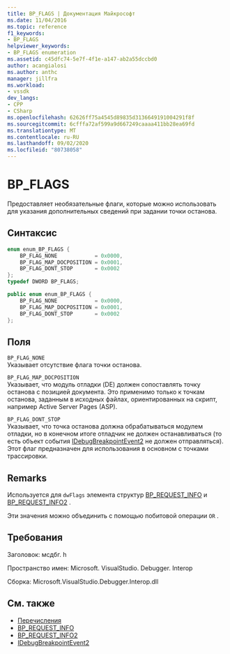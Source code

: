 ```yaml
---
title: BP_FLAGS | Документация Майкрософт
ms.date: 11/04/2016
ms.topic: reference
f1_keywords:
- BP_FLAGS
helpviewer_keywords:
- BP_FLAGS enumeration
ms.assetid: c45dfc74-5e7f-4f1e-a147-ab2a55dccbd0
author: acangialosi
ms.author: anthc
manager: jillfra
ms.workload:
- vssdk
dev_langs:
- CPP
- CSharp
ms.openlocfilehash: 62626ff75a4545d89835d3136649191004291f8f
ms.sourcegitcommit: 6cfffa72af599a9d667249caaaa411bb28ea69fd
ms.translationtype: MT
ms.contentlocale: ru-RU
ms.lasthandoff: 09/02/2020
ms.locfileid: "80738058"
---
```

# <a name="bp_flags"></a>BP_FLAGS
Предоставляет необязательные флаги, которые можно использовать для указания дополнительных сведений при задании точки останова.

## <a name="syntax"></a>Синтаксис

```cpp
enum enum_BP_FLAGS {
    BP_FLAG_NONE            = 0x0000,
    BP_FLAG_MAP_DOCPOSITION = 0x0001,
    BP_FLAG_DONT_STOP       = 0x0002
};
typedef DWORD BP_FLAGS;
```

```csharp
public enum enum_BP_FLAGS {
    BP_FLAG_NONE            = 0x0000,
    BP_FLAG_MAP_DOCPOSITION = 0x0001,
    BP_FLAG_DONT_STOP       = 0x0002
};
```

## <a name="fields"></a>Поля
`BP_FLAG_NONE`\
Указывает отсутствие флага точки останова.

`BP_FLAG_MAP_DOCPOSITION`\
Указывает, что модуль отладки (DE) должен сопоставлять точку останова с позицией документа. Это применимо только к точкам останова, заданным в исходных файлах, ориентированных на скрипт, например Active Server Pages (ASP).

`BP_FLAG_DONT_STOP`\
Указывает, что точка останова должна обрабатываться модулем отладки, но в конечном итоге отладчик не должен останавливаться (то есть объект события [IDebugBreakpointEvent2](../../../extensibility/debugger/reference/idebugbreakpointevent2.md) не должен отправляться). Этот флаг предназначен для использования в основном с точками трассировки.

## <a name="remarks"></a>Remarks
Используется для `dwFlags` элемента структур [BP_REQUEST_INFO](../../../extensibility/debugger/reference/bp-request-info.md) и [BP_REQUEST_INFO2](../../../extensibility/debugger/reference/bp-request-info2.md) .

Эти значения можно объединить с помощью побитовой операции `OR` .

## <a name="requirements"></a>Требования
Заголовок: мсдбг. h

Пространство имен: Microsoft. VisualStudio. Debugger. Interop

Сборка: Microsoft.VisualStudio.Debugger.Interop.dll

## <a name="see-also"></a>См. также
- [Перечисления](../../../extensibility/debugger/reference/enumerations-visual-studio-debugging.md)
- [BP_REQUEST_INFO](../../../extensibility/debugger/reference/bp-request-info.md)
- [BP_REQUEST_INFO2](../../../extensibility/debugger/reference/bp-request-info2.md)
- [IDebugBreakpointEvent2](../../../extensibility/debugger/reference/idebugbreakpointevent2.md)
